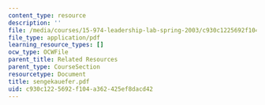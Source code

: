 ```yaml
---
content_type: resource
description: ''
file: /media/courses/15-974-leadership-lab-spring-2003/c930c1225692f104a362425ef8dacd42_sengekauefer.pdf
file_type: application/pdf
learning_resource_types: []
ocw_type: OCWFile
parent_title: Related Resources
parent_type: CourseSection
resourcetype: Document
title: sengekauefer.pdf
uid: c930c122-5692-f104-a362-425ef8dacd42
---
```

